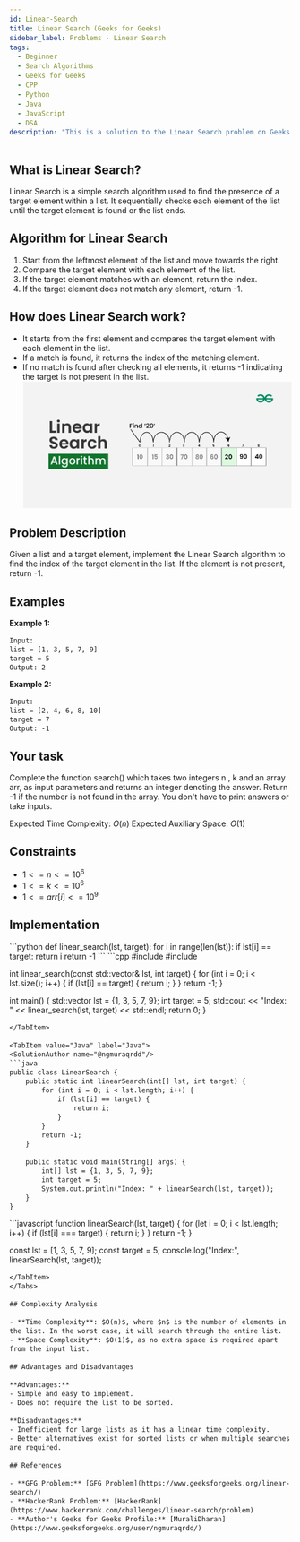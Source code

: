 ```yaml
---
id: Linear-Search
title: Linear Search (Geeks for Geeks)
sidebar_label: Problems - Linear Search
tags:
  - Beginner
  - Search Algorithms
  - Geeks for Geeks
  - CPP
  - Python
  - Java
  - JavaScript
  - DSA
description: "This is a solution to the Linear Search problem on Geeks for Geeks."
---
```


## What is Linear Search?

Linear Search is a simple search algorithm used to find the presence of a target element within a list. It sequentially checks each element of the list until the target element is found or the list ends.

## Algorithm for Linear Search

1. Start from the leftmost element of the list and move towards the right.
2. Compare the target element with each element of the list.
3. If the target element matches with an element, return the index.
4. If the target element does not match any element, return -1.

## How does Linear Search work?

- It starts from the first element and compares the target element with each element in the list.
- If a match is found, it returns the index of the matching element.
- If no match is found after checking all elements, it returns -1 indicating the target is not present in the list.
![Example for Linear Search (GFG) ](../../assets/LinearSearch_GFG.webp)

## Problem Description

Given a list and a target element, implement the Linear Search algorithm to find the index of the target element in the list. If the element is not present, return -1.

## Examples

**Example 1:**
```
Input:
list = [1, 3, 5, 7, 9]
target = 5
Output: 2
```

**Example 2:**
```
Input:
list = [2, 4, 6, 8, 10]
target = 7
Output: -1
```
## Your task

Complete the function search() which takes two integers n , k and an array arr, as input parameters and returns an integer denoting the answer. Return -1 if the number is not found in the array. You don't have to print answers or take inputs.

Expected Time Complexity: $O(n)$
Expected Auxiliary Space: $O(1)$

## Constraints

- $1 <= n <= 10^6$
- $1 <= k <= 10^6$
- $1 <= arr[i] <= 10^9$

## Implementation

<Tabs>
  <TabItem value="Python" label="Python" default>
  <SolutionAuthor name="@ngmuraqrdd"/>
  ```python
  def linear_search(lst, target):
      for i in range(len(lst)):
          if lst[i] == target:
              return i
      return -1
  ```
  </TabItem>

  <TabItem value="C++" label="C++">
  <SolutionAuthor name="@ngmuraqrdd"/>
  ```cpp
  #include <iostream>
  #include <vector>

  int linear_search(const std::vector<int>& lst, int target) {
      for (int i = 0; i < lst.size(); i++) {
          if (lst[i] == target) {
              return i;
          }
      }
      return -1;
  }

  int main() {
      std::vector<int> lst = {1, 3, 5, 7, 9};
      int target = 5;
      std::cout << "Index: " << linear_search(lst, target) << std::endl;
      return 0;
  }
  ```
  </TabItem>

  <TabItem value="Java" label="Java">
  <SolutionAuthor name="@ngmuraqrdd"/>
  ```java
  public class LinearSearch {
      public static int linearSearch(int[] lst, int target) {
          for (int i = 0; i < lst.length; i++) {
              if (lst[i] == target) {
                  return i;
              }
          }
          return -1;
      }

      public static void main(String[] args) {
          int[] lst = {1, 3, 5, 7, 9};
          int target = 5;
          System.out.println("Index: " + linearSearch(lst, target));
      }
  }
  ```
  </TabItem>

  <TabItem value="JavaScript" label="JavaScript">
  <SolutionAuthor name="@ngmuraqrdd"/>
  ```javascript
  function linearSearch(lst, target) {
      for (let i = 0; i < lst.length; i++) {
          if (lst[i] === target) {
              return i;
          }
      }
      return -1;
  }

  const lst = [1, 3, 5, 7, 9];
  const target = 5;
  console.log("Index:", linearSearch(lst, target));
  ```
  </TabItem>
</Tabs>

## Complexity Analysis

- **Time Complexity**: $O(n)$, where $n$ is the number of elements in the list. In the worst case, it will search through the entire list.
- **Space Complexity**: $O(1)$, as no extra space is required apart from the input list.

## Advantages and Disadvantages

**Advantages:**
- Simple and easy to implement.
- Does not require the list to be sorted.

**Disadvantages:**
- Inefficient for large lists as it has a linear time complexity.
- Better alternatives exist for sorted lists or when multiple searches are required.

## References

- **GFG Problem:** [GFG Problem](https://www.geeksforgeeks.org/linear-search/)
- **HackerRank Problem:** [HackerRank](https://www.hackerrank.com/challenges/linear-search/problem)
- **Author's Geeks for Geeks Profile:** [MuraliDharan](https://www.geeksforgeeks.org/user/ngmuraqrdd/)